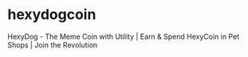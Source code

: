 # hexydogcoin
HexyDog - The Meme Coin with Utility | Earn &amp; Spend HexyCoin in Pet Shops | Join the Revolution

